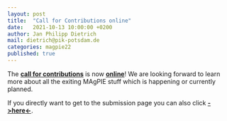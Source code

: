 ```yaml
---
layout: post
title:  "Call for Contributions online"
date:   2021-10-13 10:00:00 +0200
author: Jan Philipp Dietrich
mail: dietrich@pik-potsdam.de
categories: magpie22
published: true
---
```


The [**call for contributions**](../../../stories/call) is now [**online**](../../../stories/call)! We are looking forward to learn more about all the exiting MAgPIE stuff which is happening or currently planned.

If you directly want to get to the submission page you can also click [**->here<-**](../../../stories/submit).
